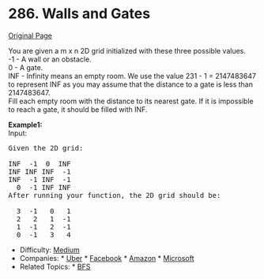# 286. Walls and Gates    
[Original Page](https://leetcode.com/problems/walls-and-gates/)  

You are given a m x n 2D grid initialized with these three possible values.  
-1 - A wall or an obstacle.  
0 - A gate.  
INF - Infinity means an empty room. We use the value 231 - 1 = 2147483647 to represent INF as you may assume that the distance to a gate is less than 2147483647.  
Fill each empty room with the distance to its nearest gate. If it is impossible to reach a gate, it should be filled with INF.  

**Example1:**   
Input:  
<pre>
Given the 2D grid:

INF  -1  0  INF
INF INF INF  -1
INF  -1 INF  -1
  0  -1 INF INF
After running your function, the 2D grid should be:

  3  -1   0   1
  2   2   1  -1
  1  -1   2  -1
  0  -1   3   4
</pre>  

* Difficulty: [Medium](https://leetcode.com/problemset/all/?difficulty=Midium)
* Companies: * [Uber](https://leetcode.com/company/uber/) * [Facebook](https://leetcode.com/company/facebook/) * [Amazon](https://leetcode.com/company/amazon/) * [Microsoft](https://leetcode.com/company/microsoft/)  
* Related Topics: * [BFS](https://leetcode.com/tag/breadth-first-search/) 